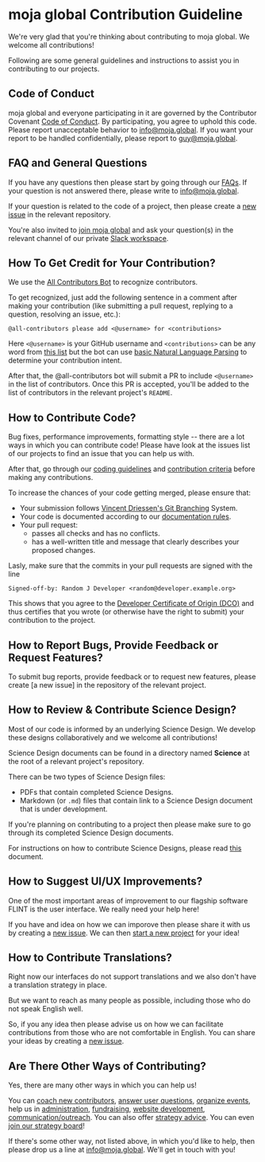 # moja global Contribution Guideline

We're very glad that you're thinking about contributing to moja global. We welcome all contributions!

Following are some general guidelines and instructions to assist you in contributing to our projects.


## Code of Conduct

moja global and everyone participating in it are governed by the Contributor Covenant [Code of Conduct](CODE_OF_CONDUCT.md). By participating, you agree to uphold this code. Please report unacceptable behavior to info@moja.global. If you want your report to be handled confidentially, please report to guy@moja.global.


## FAQ and General Questions

If you have any questions then please start by going through our [FAQs](https://github.com/moja-global/.github/wiki). If your question is not answered there, please write to info@moja.global.

If your question is related to the code of a project, then please create a [new issue] in the relevant repository.

You're also invited to [join moja global](Contributing/How-to-Join-moja-global.md) and ask your question(s) in the relevant channel of our private [Slack workspace](https://mojaglobal.slack.com/).


## How To Get Credit for Your Contribution?

We use the [All Contributors Bot](https://allcontributors.org/) to recognize contributors.

To get recognized, just add the following sentence in a comment after making your contribution (like submitting a pull request, replying to a question, resolving an issue, etc.):

```
@all-contributors please add <@username> for <contributions>
```

Here `<@username>` is your GitHub username and `<contributions>` can be any word from [this list](https://allcontributors.org/docs/en/emoji-key) but the bot can use [basic Natural Language Parsing](https://github.com/all-contributors/all-contributors-bot/blob/master/src/tasks/processIssueComment/utils/parse-comment/index.js) to determine your contribution intent.

After that, the @all-contributors bot will submit a PR to include `<@username>` in the list of contributors. Once this PR is accepted, you'll be added to the list of contributors in the relevant project's `README`.


## How to Contribute Code?

Bug fixes, performance improvements, formatting style -- there are a lot ways in which you can contribute code! Please have look at the issues list of our projects to find an issue that you can help us with.

After that, go through our [coding guidelines](Governance/Coding-Guidelines.md) and [contribution criteria](Governance/Contribution-Criteria.md) before making any contributions.

To increase the chances of your code getting merged, please ensure that:
* Your submission follows [Vincent Driessen's Git Branching](https://nvie.com/posts/a-successful-git-branching-model/) System.
* Your code is documented according to our [documentation rules](Contributing/How-to-Document-Your-Contribution.md).
* Your pull request:
    * passes all checks and has no conflicts.
    * has a well-written title and message that clearly describes your proposed changes.

Lasly, make sure that the commits in your pull requests are signed with the line

```
Signed-off-by: Random J Developer <random@developer.example.org>
```

This shows that you agree to the [Developer Certificate of Origin (DCO)](https://developercertificate.org/) and thus certifies that you wrote (or otherwise have the right to submit) your contribution to the project.


## How to Report Bugs, Provide Feedback or Request Features?

To submit bug reports, provide feedback or to request new features, please create [a new issue] in the repository of the relevant project.


## How to Review & Contribute Science Design?

Most of our code is informed by an underlying Science Design. We develop these designs collaboratively and we welcome all contributions!

Science Design documents can be found in a directory named **Science** at the root of a relevant project's repository.

There can be two types of Science Design files:
* PDFs that contain completed Science Designs.
* Markdown (or `.md`) files that contain link to a Science Design document that is under development.

If you're planning on contributing to a project then please make sure to go through its completed Science Design documents.

For instructions on how to contribute Science Designs, please read [this](Contributing/How-to-Contribute-Review-Science-Design.md) document.


## How to Suggest UI/UX Improvements?

One of the most important areas of improvement to our flagship software FLINT is the user interface. We really need your help here!

If you have and idea on how we can imporove then please share it with us by creating a [new issue]. We can then [start a new project](Contributing/How-to-Start-a-New-Project.md) for your idea!


## How to Contribute Translations?

Right now our interfaces do not support translations and we also don't have a translation strategy in place.

But we want to reach as many people as possible, including those who do not speak English well.

So, if you any idea then please advise us on how we can facilitate contributions from those who are not comfortable in English. You can share your ideas by creating a [new issue].


## Are There Other Ways of Contributing?

Yes, there are many other ways in which you can help us!

You can [coach new contributors](Contributing/How-to-Coach-New-Contributors.md), [answer user questions](Contributing/How-to-Answer-User-Questions.md), [organize events](Contributing/How-to-Organise-Events.md), help us in [administration](Contributing/How-to-Assist-with-Admin.md), [fundraising](Contributing/How-to-Assist-with-Fundraising.md), [website development](Contributing/How-to-Improve-the-Website.md), [communication/outreach](Contributing/How-to-Assist-with-Comms.md). You can also offer [strategy advice](Contributing/How-to-Provide-Strategic-Advice.md). You can even [join our strategy board](Contributing/How-to-Join-the-Strategy-Board.md)!

If there's some other way, not listed above, in which you'd like to help, then please drop us a line at info@moja.global. We'll get in touch with you!

[new issue]: https://github.com/moja-global/About_moja_global/issues/new/
